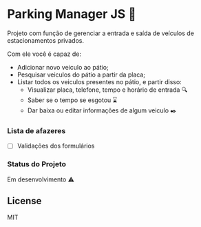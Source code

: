# Parking Manager JS :vertical_traffic_light:

Projeto com função de gerenciar a entrada e saída de veículos de estacionamentos privados.

Com ele você é capaz de:
  - Adicionar novo veiculo ao pátio; 
  - Pesquisar veiculos do pátio a partir da placa;
  - Listar todos os veiculos presentes no pátio, e partir disso:
    - Visualizar placa, telefone, tempo e horário de entrada :mag:
    - Saber se o tempo se esgotou :hourglass:
    - Dar baixa ou editar informações de algum veiculo :black_nib:

### Lista de afazeres

- [ ] Validações dos formulários

### Status do Projeto
Em desenvolvimento :warning:

License
----

MIT

